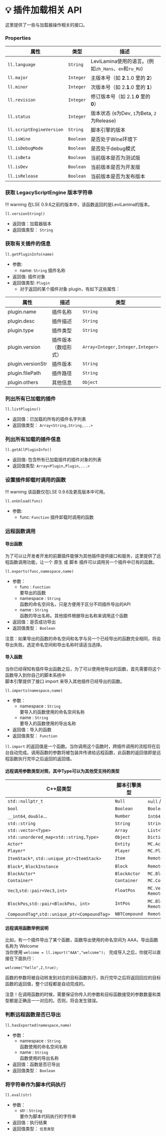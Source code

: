 # 💡 插件加载相关 API

这里提供了一些与加载器操作相关的接口。

### Properties

| 属性                       | 类型        | 描述                                         |
|--------------------------|-----------|--------------------------------------------|
| `ll.language`            | `String`  | LeviLamina使用的语言。(例如`zh_Hans`、`en`和`ru_RU`) |
| `ll.major`               | `Integer` | 主版本号（如 **2**.1.0 里的 **2**）                 |
| `ll.minor`               | `Integer` | 次版本号（如 2.**1**.0 里的 **1**）                 |
| `ll.revision`            | `Integer` | 修订版本号（如 2.1.**0** 里的 **0**）                |
| `ll.status`              | `Integer` | 版本状态 (`0`为Dev, `1`为Beta, `2`为Release)      |
| `ll.scriptEngineVersion` | `String`  | 脚本引擎的版本                                    |
| `ll.isWine`              | `Boolean` | 是否处于Wine环境下                                |
| `ll.isDebugMode`         | `Boolean` | 是否处于debug模式                                |
| `ll.isBeta`              | `Boolean` | 当前版本是否为测试版                                 |
| `ll.isDev`               | `Boolean` | 当前版本是否为开发版                                 |
| `ll.isRelease`           | `Boolean` | 当前版本是否为发布版本                                |

### 获取 LegacyScriptEngine 版本字符串

!!! warning
    在LSE 0.9.6之前的版本中，该函数返回的是LeviLamina的版本。

`ll.versionString()`

- 返回值：加载器版本
- 返回值类型： `String`

### 获取有关插件的信息

`ll.getPluginInfo(name)`

- 参数:
    - name: `String`
      插件名称
- 返回值: 插件对象
- 返回值类型:  `Plugin`
    - 对于返回的某个插件对象 plugin，有如下这些属性：

| 属性                | 描述         | 类型                               |
|-------------------|------------|----------------------------------|
| plugin.name       | 插件名称       | `String`                         |
| plugin.desc       | 插件描述       | `String`                         |
| plugin.type       | 插件类型       | `String`                         |
| plugin.version    | 插件版本（数组形式） | `Array<Integer,Integer,Integer>` |
| plugin.versionStr | 插件版本       | `String`                         |
| plugin.filePath   | 插件路径       | `String`                         |
| plugin.others     | 其他信息       | `Object`                         |

### 列出所有已加载的插件

`ll.listPlugins()`

- 返回值：已加载的所有的插件名字列表
- 返回值类型： `Array<String,String,...>`

### 列出所有加载的插件信息

`ll.getAllPluginInfo()`

- 返回值: 包含所有已加载插件的插件对象的列表
- 返回值类型:  `Array<Plugin,Plugin,...>`

### 设置插件卸载时调用的函数

!!! warning
    该函数仅在LSE 0.9.6及更高版本中可用。

`ll.onUnload(func)`

- 参数:
    - func: `Function`
      插件卸载时调用的函数

### 远程函数调用

#### 导出函数

为了可以让开发者开发的前置插件能够为其他插件提供接口和服务，这里提供了远程函数调用功能，让一个 原生 或 脚本
插件可以调用另一个插件中已有的函数。

`ll.exports(func,namespace,name)`

- 参数：
    - func : `Function`  
      要导出的函数
    - namespace : `String`  
      函数的命名空间名，只是方便用于区分不同插件导出的API
    - name : `String`  
      函数的导出名称。其他插件根据导出名称来调用这个函数
- 返回值：是否成功导出
- 返回值类型： `Boolean`

注意：如果导出的函数的命名空间和名字与另一个已经导出的函数完全相同，将会导出失败。选定命名空间和导出名称时请适当选择。

#### 导入函数

当你已经得知有插件导出函数之后，为了可以使用他导出的函数，首先需要将这个函数导入到你自己的脚本系统中  
脚本引擎提供了接口 import 来导入其他插件已经导出的函数。

`ll.imports(namespace,name)`

- 参数：
    - namespace : `String`  
      要导入的函数使用的命名空间名称
    - name : `String`  
      要导入的函数使用的导出名称
- 返回值：导入的函数
- 返回值类型： `Function`

`ll.import` 的返回值是一个函数。当你调用这个函数时，跨插件调用的流程将在后台自动完成。调用函数的参数将被包装并传递给远程函数，此函数的返回值即是远程函数执行完毕之后返回的返回值。

#### 远程调用参数类型对照，其中Type可以为其他受支持的类型

| C++层类型                                        | 脚本引擎类型        | .NET托管类型                                 | 内部类型（备注）                               |
|-----------------------------------------------|---------------|------------------------------------------|----------------------------------------|
| `std::nullptr_t`                              | `Null`        | `null` / `Nothing` / `nullptr`           | `std::nullptr_t`                       |
| `bool`                                        | `Boolean`     | `Boolean`                                | `bool`                                 |
| `__int64`, `double`...                        | `Number`      | `Int64`, `Double`...                     | `RemoteCall::NumberType`               |
| `std::string`                                 | `String`      | `String`                                 | `std::string`                          |
| `std::vector<Type>`                           | `Array`       | `List<Type>`                             | `std::vector<Type>`                    |
| `std::unordered_map<std::string,Type>`        | `Object`      | `Dictionary<String,Type>`                | `std::unordered_map<std::string,Type>` |
| `Actor*`                                      | `Entity`      | `MC.Actor`                               | `Actor*`                               |
| `Player*`                                     | `Player`      | `MC.Player`                              | `Player*`                              |
| `ItemStack*`, `std::unique_ptr<ItemStack>`    | `Item`        | `RemoteCall.ItemType`                    | `RemoteCall::ItemType`                 |
| `Block*`, `BlockInstance`                     | `Block`       | `RemoteCall.BlockType`                   | `RemoteCall::BlockType`                |
| `BlockActor*`                                 | `BlockActor`  | `MC.BlockActor`                          | `BlockActor*`                          |
| `Container*`                                  | `Container`   | `MC.Container`                           | `Container*`                           |
| `Vec3`,`std::pair<Vec3,int>`                  | `FloatPos`    | `MC.Vec3`, `RemoteCall.WorldPosType`     | `RemoteCall::WorldPosType`             |
| `BlockPos`,`std::pair<BlockPos, int>`         | `IntPos`      | `MC.BlockPos`, `RemoteCall.BlockPosType` | `RemoteCall::BlockPosType`             |
| `CompoundTag*`,`std::unique_ptr<CompoundTag>` | `NBTCompound` | `RemoteCall.NbtType`                     | `RemoteCall::NbtType`                  |

#### 远程调用函数举例说明

比如，有一个插件导出了某个函数，函数导出使用的命名空间为 AAA，导出函数名称为 Welcome  
当你使用 `welcome = ll.import("AAA","welcome"); ` 完成导入之后，你就可以直接在下面执行：

`welcome("hello",2,true);`

函数的参数将被自动转发到对应的目标函数执行，执行完毕之后将返回回应的目标函数的返回值，整个过程都是自动完成的。

注意！在调用函数的时候，需要保证你传入的参数和目标函数接受的参数数量和类型都是正确且一一对应的。否则，将会发生错误。

### 判断远程函数是否已导出

`ll.hasExported(namespace,name)`

- 参数：
    - namespace : `String`  
      函数使用的命名空间名称
    - name : `String`  
      函数使用的导出名称
- 返回值：函数是否已导出
- 返回值类型： `Boolean`

### 将字符串作为脚本代码执行

`ll.eval(str)`

- 参数：
    - str : `String`  
      要作为脚本代码执行的字符串
- 返回值：执行结果
- 返回值类型： `任意类型`

